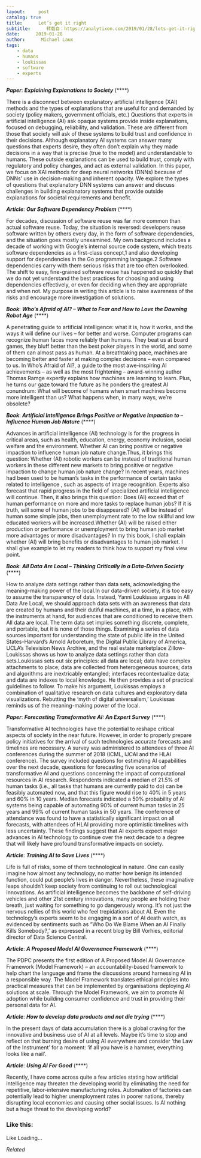```yaml
---
layout:     post
catalog: true
title:      Let’s get it right
subtitle:      转载自：https://analytixon.com/2019/01/28/lets-get-it-right/
date:      2019-01-28
author:      Michael Laux
tags:
    - data
    - humans
    - loukissas
    - software
    - experts
---
```


***Paper***: ***Explaining Explanations to Society*** (****)

There is a disconnect between explanatory artificial intelligence (XAI) methods and the types of explanations that are useful for and demanded by society (policy makers, government officials, etc.) Questions that experts in artificial intelligence (AI) ask opaque systems provide inside explanations, focused on debugging, reliability, and validation. These are different from those that society will ask of these systems to build trust and confidence in their decisions. Although explanatory AI systems can answer many questions that experts desire, they often don’t explain why they made decisions in a way that is precise (true to the model) and understandable to humans. These outside explanations can be used to build trust, comply with regulatory and policy changes, and act as external validation. In this paper, we focus on XAI methods for deep neural networks (DNNs) because of DNNs’ use in decision-making and inherent opacity. We explore the types of questions that explanatory DNN systems can answer and discuss challenges in building explanatory systems that provide outside explanations for societal requirements and benefit.

***Article***: ***Our Software Dependency Problem*** (****)

For decades, discussion of software reuse was far more common than actual software reuse. Today, the situation is reversed: developers reuse software written by others every day, in the form of software dependencies, and the situation goes mostly unexamined. My own background includes a decade of working with Google’s internal source code system, which treats software dependencies as a first-class concept,1 and also developing support for dependencies in the Go programming language.2 Software dependencies carry with them serious risks that are too often overlooked. The shift to easy, fine-grained software reuse has happened so quickly that we do not yet understand the best practices for choosing and using dependencies effectively, or even for deciding when they are appropriate and when not. My purpose in writing this article is to raise awareness of the risks and encourage more investigation of solutions.

***Book***: ***Who’s Afraid of AI? – What to Fear and How to Love the Dawning Robot Age*** (****)

A penetrating guide to artificial intelligence: what it is, how it works, and the ways it will define our lives – for better and worse. Computer programs can recognize human faces more reliably than humans. They beat us at board games, they bluff better than the best poker players in the world, and some of them can almost pass as human. At a breathtaking pace, machines are becoming better and faster at making complex decisions – even compared to us. In Who’s Afraid of AI?, a guide to the most awe-inspiring AI achievements – as well as the most frightening – award-winning author Thomas Ramge expertly explains how machines are learning to learn. Plus, he turns our gaze toward the future as he ponders the greatest AI conundrum: What will become of humans when smart machines become more intelligent than us? What happens when, in many ways, we’re obsolete?

***Book***: ***Artificial Intelligence Brings Positive or Negative Impaction to – Influence Human Job Nature*** (****)

Advances in artificial intelligence (AI) technology is for the progress in critical areas, such as health, education, energy, economy inclusion, social welfare and the environment. Whether AI can bring positive or negative impaction to influence human job nature change.Thus, it brings this question: Whether (AI) robotic workers can be instead of traditional human workers in these different new markets to bring positive or negative impaction to change human job nature change? In recent years, machines had been used to be human’s tasks in the performance of certain tasks related to intelligence , such as aspects of image recognition. Experts also forecast that rapid progress in the field of specialized artificial intelligence will continue. Then, it also brings this question: Does (AI) exceed that of human performance on more and more tasks to replace human jobs? If it is truth, will some of human jobs to be disappeared? (AI) will be instead of human some simple jobs, then unemployment rate to the low skillful and low educated workers will be increased.Whether (AI) will be raised either production or performance or unemployment to bring human job market more advantages or more disadvantages? In my this book, I shall explain whether (AI) will bring benefits or disadvantages to human job market. I shall give example to let my readers to think how to support my final view point.

***Book***: ***All Data Are Local – Thinking Critically in a Data-Driven Society*** (****)

How to analyze data settings rather than data sets, acknowledging the meaning-making power of the local.In our data-driven society, it is too easy to assume the transparency of data. Instead, Yanni Loukissas argues in All Data Are Local, we should approach data sets with an awareness that data are created by humans and their dutiful machines, at a time, in a place, with the instruments at hand, for audiences that are conditioned to receive them. All data are local. The term data set implies something discrete, complete, and portable, but it is none of those things. Examining a series of data sources important for understanding the state of public life in the United States-Harvard’s Arnold Arboretum, the Digital Public Library of America, UCLA’s Television News Archive, and the real estate marketplace Zillow-Loukissas shows us how to analyze data settings rather than data sets.Loukissas sets out six principles: all data are local; data have complex attachments to place; data are collected from heterogeneous sources; data and algorithms are inextricably entangled; interfaces recontextualize data; and data are indexes to local knowledge. He then provides a set of practical guidelines to follow. To make his argument, Loukissas employs a combination of qualitative research on data cultures and exploratory data visualizations. Rebutting the ‘myth of digital universalism,’ Loukissas reminds us of the meaning-making power of the local.

***Paper***: ***Forecasting Transformative AI: An Expert Survey*** (****)

Transformative AI technologies have the potential to reshape critical aspects of society in the near future. However, in order to properly prepare policy initiatives for the arrival of such technologies accurate forecasts and timelines are necessary. A survey was administered to attendees of three AI conferences during the summer of 2018 (ICML, IJCAI and the HLAI conference). The survey included questions for estimating AI capabilities over the next decade, questions for forecasting five scenarios of transformative AI and questions concerning the impact of computational resources in AI research. Respondents indicated a median of 21.5% of human tasks (i.e., all tasks that humans are currently paid to do) can be feasibly automated now, and that this figure would rise to 40% in 5 years and 60% in 10 years. Median forecasts indicated a 50% probability of AI systems being capable of automating 90% of current human tasks in 25 years and 99% of current human tasks in 50 years. The conference of attendance was found to have a statistically significant impact on all forecasts, with attendees of HLAI providing more optimistic timelines with less uncertainty. These findings suggest that AI experts expect major advances in AI technology to continue over the next decade to a degree that will likely have profound transformative impacts on society.

***Article***: ***Training AI to Save Lives*** (****)

Life is full of risks, some of them technological in nature. One can easily imagine how almost any technology, no matter how benign its intended function, could put people’s lives in danger. Nevertheless, these imaginative leaps shouldn’t keep society from continuing to roll out technological innovations. As artificial intelligence becomes the backbone of self-driving vehicles and other 21st century innovations, many people are holding their breath, just waiting for something to go dangerously wrong. It’s not just the nervous nellies of this world who feel trepidations about AI. Even the technology’s experts seem to be engaging in a sort of AI death watch, as evidenced by sentiments such as ”Who Do We Blame When an AI Finally Kills Somebody?,’ as expressed in a recent blog by Bill Vorhies, editorial director of Data Science Central.

***Article***: ***A Proposed Model AI Governance Framework*** (****)

The PDPC presents the first edition of A Proposed Model AI Governance Framework (Model Framework) – an accountability-based framework to help chart the language and frame the discussions around harnessing AI in a responsible way. The Model Framework translates ethical principles into practical measures that can be implemented by organisations deploying AI solutions at scale. Through the Model Framework, we aim to promote AI adoption while building consumer confidence and trust in providing their personal data for AI.

***Article***: ***How to develop data products and not die trying*** (****)

In the present days of data accumulation there is a global craving for the innovative and business use of AI at all levels. Maybe it’s time to stop and reflect on that burning desire of using AI everywhere and consider ‘the Law of the Instrument’ for a moment: ‘if all you have is a hammer, everything looks like a nail’.

***Article***: ***Using AI For Good*** (****)

Recently, I have come across quite a few articles stating how artificial intelligence may threaten the developing world by eliminating the need for repetitive, labor-intensive manufacturing roles. Automation of factories can potentially lead to higher unemployment rates in poorer nations, thereby disrupting local economies and causing other social issues. Is AI nothing but a huge threat to the developing world?





### Like this:

Like Loading...


*Related*

